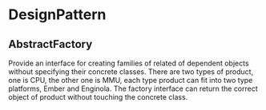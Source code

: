 # DesignPattern
AbstractFactory 
---------------
Provide an interface for creating families of related of dependent objects without specifying their concrete classes.
There are two types of product, one is CPU, the other one is MMU, each type product can fit into two type platforms, Ember and Enginola. 
The factory interface can return the correct object of product without touching the concrete class. 

